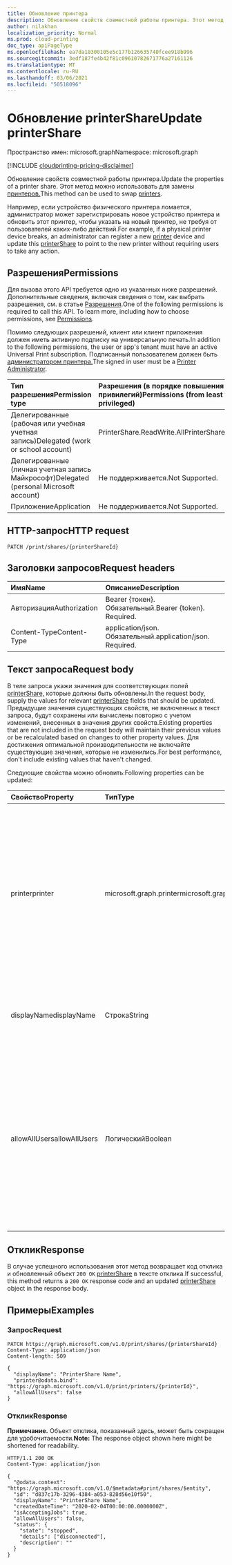```yaml
---
title: Обновление принтера
description: Обновление свойств совместной работы принтера. Этот метод можно использовать для "замены" принтеров.
author: nilakhan
localization_priority: Normal
ms.prod: cloud-printing
doc_type: apiPageType
ms.openlocfilehash: ea7da18300105e5c177b126635740fcee918b996
ms.sourcegitcommit: 3edf187fe4b42f81c09610782671776a27161126
ms.translationtype: MT
ms.contentlocale: ru-RU
ms.lasthandoff: 03/06/2021
ms.locfileid: "50518096"
---
```

# <a name="update-printershare"></a><span data-ttu-id="4be8a-104">Обновление printerShare</span><span class="sxs-lookup"><span data-stu-id="4be8a-104">Update printerShare</span></span>
<span data-ttu-id="4be8a-105">Пространство имен: microsoft.graph</span><span class="sxs-lookup"><span data-stu-id="4be8a-105">Namespace: microsoft.graph</span></span>

[!INCLUDE [cloudprinting-pricing-disclaimer](../../includes/cloudprinting-pricing-disclaimer.md)]

<span data-ttu-id="4be8a-106">Обновление свойств совместной работы принтера.</span><span class="sxs-lookup"><span data-stu-id="4be8a-106">Update the properties of a printer share.</span></span> <span data-ttu-id="4be8a-107">Этот метод можно использовать для замены [принтеров.](../resources/printer.md)</span><span class="sxs-lookup"><span data-stu-id="4be8a-107">This method can be used to swap [printers](../resources/printer.md).</span></span>

<span data-ttu-id="4be8a-108">Например, если устройство физического принтера ломается, [](../resources/printer.md) администратор может [](../resources/printerShare.md) зарегистрировать новое устройство принтера и обновить этот принтер, чтобы указать на новый принтер, не требуя от пользователей каких-либо действий.</span><span class="sxs-lookup"><span data-stu-id="4be8a-108">For example, if a physical printer device breaks, an administrator can register a new [printer](../resources/printer.md) device and update this [printerShare](../resources/printerShare.md) to point to the new printer without requiring users to take any action.</span></span>

## <a name="permissions"></a><span data-ttu-id="4be8a-109">Разрешения</span><span class="sxs-lookup"><span data-stu-id="4be8a-109">Permissions</span></span>
<span data-ttu-id="4be8a-p103">Для вызова этого API требуется одно из указанных ниже разрешений. Дополнительные сведения, включая сведения о том, как выбрать разрешения, см. в статье [Разрешения](/graph/permissions-reference).</span><span class="sxs-lookup"><span data-stu-id="4be8a-p103">One of the following permissions is required to call this API. To learn more, including how to choose permissions, see [Permissions](/graph/permissions-reference).</span></span>

<span data-ttu-id="4be8a-112">Помимо следующих разрешений, клиент или клиент приложения должен иметь активную подписку на универсальную печать.</span><span class="sxs-lookup"><span data-stu-id="4be8a-112">In addition to the following permissions, the user or app's tenant must have an active Universal Print subscription.</span></span> <span data-ttu-id="4be8a-113">Подписанный пользователем должен быть [администратором принтера.](/azure/active-directory/users-groups-roles/directory-assign-admin-roles#printer-administrator)</span><span class="sxs-lookup"><span data-stu-id="4be8a-113">The signed in user must be a [Printer Administrator](/azure/active-directory/users-groups-roles/directory-assign-admin-roles#printer-administrator).</span></span>

|<span data-ttu-id="4be8a-114">Тип разрешения</span><span class="sxs-lookup"><span data-stu-id="4be8a-114">Permission type</span></span> | <span data-ttu-id="4be8a-115">Разрешения (в порядке повышения привилегий)</span><span class="sxs-lookup"><span data-stu-id="4be8a-115">Permissions (from least to most privileged)</span></span> |
|:---------------|:--------------------------------------------|
|<span data-ttu-id="4be8a-116">Делегированные (рабочая или учебная учетная запись)</span><span class="sxs-lookup"><span data-stu-id="4be8a-116">Delegated (work or school account)</span></span>| <span data-ttu-id="4be8a-117">PrinterShare.ReadWrite.All</span><span class="sxs-lookup"><span data-stu-id="4be8a-117">PrinterShare.ReadWrite.All</span></span> |
|<span data-ttu-id="4be8a-118">Делегированные (личная учетная запись Майкрософт)</span><span class="sxs-lookup"><span data-stu-id="4be8a-118">Delegated (personal Microsoft account)</span></span>|<span data-ttu-id="4be8a-119">Не поддерживается.</span><span class="sxs-lookup"><span data-stu-id="4be8a-119">Not Supported.</span></span>|
|<span data-ttu-id="4be8a-120">Приложение</span><span class="sxs-lookup"><span data-stu-id="4be8a-120">Application</span></span>|<span data-ttu-id="4be8a-121">Не поддерживается.</span><span class="sxs-lookup"><span data-stu-id="4be8a-121">Not Supported.</span></span>|

## <a name="http-request"></a><span data-ttu-id="4be8a-122">HTTP-запрос</span><span class="sxs-lookup"><span data-stu-id="4be8a-122">HTTP request</span></span>

<!-- {
  "blockType": "ignored"
}
-->
``` http
PATCH /print/shares/{printerShareId}
```

## <a name="request-headers"></a><span data-ttu-id="4be8a-123">Заголовки запросов</span><span class="sxs-lookup"><span data-stu-id="4be8a-123">Request headers</span></span>
|<span data-ttu-id="4be8a-124">Имя</span><span class="sxs-lookup"><span data-stu-id="4be8a-124">Name</span></span>|<span data-ttu-id="4be8a-125">Описание</span><span class="sxs-lookup"><span data-stu-id="4be8a-125">Description</span></span>|
|:---|:---|
|<span data-ttu-id="4be8a-126">Авторизация</span><span class="sxs-lookup"><span data-stu-id="4be8a-126">Authorization</span></span>|<span data-ttu-id="4be8a-p105">Bearer {токен}. Обязательный.</span><span class="sxs-lookup"><span data-stu-id="4be8a-p105">Bearer {token}. Required.</span></span>|
|<span data-ttu-id="4be8a-129">Content-Type</span><span class="sxs-lookup"><span data-stu-id="4be8a-129">Content-Type</span></span>|<span data-ttu-id="4be8a-p106">application/json. Обязательный.</span><span class="sxs-lookup"><span data-stu-id="4be8a-p106">application/json. Required.</span></span>|

## <a name="request-body"></a><span data-ttu-id="4be8a-132">Текст запроса</span><span class="sxs-lookup"><span data-stu-id="4be8a-132">Request body</span></span>
<span data-ttu-id="4be8a-133">В теле запроса укажи значения для соответствующих полей [printerShare,](../resources/printershare.md) которые должны быть обновлены.</span><span class="sxs-lookup"><span data-stu-id="4be8a-133">In the request body, supply the values for relevant [printerShare](../resources/printershare.md) fields that should be updated.</span></span> <span data-ttu-id="4be8a-134">Предыдущие значения существующих свойств, не включенных в текст запроса, будут сохранены или вычислены повторно с учетом изменений, внесенных в значения других свойств.</span><span class="sxs-lookup"><span data-stu-id="4be8a-134">Existing properties that are not included in the request body will maintain their previous values or be recalculated based on changes to other property values.</span></span> <span data-ttu-id="4be8a-135">Для достижения оптимальной производительности не включайте существующие значения, которые не изменились.</span><span class="sxs-lookup"><span data-stu-id="4be8a-135">For best performance, don't include existing values that haven't changed.</span></span>

<span data-ttu-id="4be8a-136">Следующие свойства можно обновить:</span><span class="sxs-lookup"><span data-stu-id="4be8a-136">Following properties can be updated:</span></span> 

| <span data-ttu-id="4be8a-137">Свойство</span><span class="sxs-lookup"><span data-stu-id="4be8a-137">Property</span></span>     | <span data-ttu-id="4be8a-138">Тип</span><span class="sxs-lookup"><span data-stu-id="4be8a-138">Type</span></span>        | <span data-ttu-id="4be8a-139">Описание</span><span class="sxs-lookup"><span data-stu-id="4be8a-139">Description</span></span> |
|:-------------|:------------|:------------|
|<span data-ttu-id="4be8a-140">printer</span><span class="sxs-lookup"><span data-stu-id="4be8a-140">printer</span></span>|<span data-ttu-id="4be8a-141">microsoft.graph.printer</span><span class="sxs-lookup"><span data-stu-id="4be8a-141">microsoft.graph.printer</span></span>|<span data-ttu-id="4be8a-142">Принтер, с который связан этот принтер.</span><span class="sxs-lookup"><span data-stu-id="4be8a-142">The printer that this printer share is related to.</span></span> <span data-ttu-id="4be8a-143">Используйте синтаксис, как показано в следующем примере, чтобы обновить принтер, с которым связан этот `printer@odata.bind` принтер.</span><span class="sxs-lookup"><span data-stu-id="4be8a-143">Use the `printer@odata.bind` syntax as shown in the following example to update which printer this printer share is associated with.</span></span>|
|<span data-ttu-id="4be8a-144">displayName</span><span class="sxs-lookup"><span data-stu-id="4be8a-144">displayName</span></span>|<span data-ttu-id="4be8a-145">Строка</span><span class="sxs-lookup"><span data-stu-id="4be8a-145">String</span></span>|<span data-ttu-id="4be8a-146">Имя доли принтера, которую должны отображать клиенты печати.</span><span class="sxs-lookup"><span data-stu-id="4be8a-146">The name of the printer share that print clients should display.</span></span>|
|<span data-ttu-id="4be8a-147">allowAllUsers</span><span class="sxs-lookup"><span data-stu-id="4be8a-147">allowAllUsers</span></span>|<span data-ttu-id="4be8a-148">Логический</span><span class="sxs-lookup"><span data-stu-id="4be8a-148">Boolean</span></span>| <span data-ttu-id="4be8a-149">Если это так, всем пользователям и группам будет предоставлен доступ к этой совместной печати.</span><span class="sxs-lookup"><span data-stu-id="4be8a-149">If true, all users and groups will be granted access to this printer share.</span></span> <span data-ttu-id="4be8a-150">Это замещеет списки разрешенных объектов, определенные свойствами allowedUsers и allowedGroups.</span><span class="sxs-lookup"><span data-stu-id="4be8a-150">This supersedes the allow lists defined by the allowedUsers and allowedGroups navigation properties.</span></span>|

## <a name="response"></a><span data-ttu-id="4be8a-151">Отклик</span><span class="sxs-lookup"><span data-stu-id="4be8a-151">Response</span></span>

<span data-ttu-id="4be8a-152">В случае успешного использования этот метод возвращает код отклика и обновленный объект `200 OK` [printerShare](../resources/printershare.md) в тексте отклика.</span><span class="sxs-lookup"><span data-stu-id="4be8a-152">If successful, this method returns a `200 OK` response code and an updated [printerShare](../resources/printershare.md) object in the response body.</span></span>

## <a name="examples"></a><span data-ttu-id="4be8a-153">Примеры</span><span class="sxs-lookup"><span data-stu-id="4be8a-153">Examples</span></span>

### <a name="request"></a><span data-ttu-id="4be8a-154">Запрос</span><span class="sxs-lookup"><span data-stu-id="4be8a-154">Request</span></span>
<!-- {
  "blockType": "request",
  "name": "update_printershare"
}
-->
``` http
PATCH https://graph.microsoft.com/v1.0/print/shares/{printerShareId}
Content-Type: application/json
Content-length: 509

{
  "displayName": "PrinterShare Name",
  "printer@odata.bind": "https://graph.microsoft.com/v1.0/print/printers/{printerId}",
  "allowAllUsers": false
}
```

### <a name="response"></a><span data-ttu-id="4be8a-155">Отклик</span><span class="sxs-lookup"><span data-stu-id="4be8a-155">Response</span></span>
<span data-ttu-id="4be8a-156">**Примечание.** Объект отклика, показанный здесь, может быть сокращен для удобочитаемости.</span><span class="sxs-lookup"><span data-stu-id="4be8a-156">**Note:** The response object shown here might be shortened for readability.</span></span>
<!-- {
  "blockType": "response",
  "truncated": true,
  "@odata.type": "microsoft.graph.printerShare"
}
-->
``` http
HTTP/1.1 200 OK
Content-Type: application/json

{
  "@odata.context": "https://graph.microsoft.com/v1.0/$metadata#print/shares/$entity",
  "id": "d837c17b-3296-4384-a053-828d56e10f50",
  "displayName": "PrinterShare Name",
  "createdDateTime": "2020-02-04T00:00:00.0000000Z",
  "isAcceptingJobs": true,
  "allowAllUsers": false,
  "status": {
    "state": "stopped",
    "details": ["disconnected"],
    "description": ""
  }
}
```

